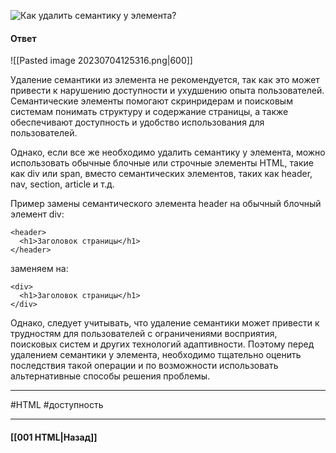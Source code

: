 ![Как удалить семантику у элемента?](https://youtu.be/hL5yFo9Pms4?t=725)


#### Ответ

![[Pasted image 20230704125316.png|600]]

Удаление семантики из элемента не рекомендуется, так как это может привести к нарушению доступности и ухудшению опыта пользователей. Семантические элементы помогают скринридерам и поисковым системам понимать структуру и содержание страницы, а также обеспечивают доступность и удобство использования для пользователей.

Однако, если все же необходимо удалить семантику у элемента, можно использовать обычные блочные или строчные элементы HTML, такие как div или span, вместо семантических элементов, таких как header, nav, section, article и т.д.

Пример замены семантического элемента header на обычный блочный элемент div:

```
<header>
  <h1>Заголовок страницы</h1>
</header>
```

заменяем на:

```
<div>
  <h1>Заголовок страницы</h1>
</div>
```

Однако, следует учитывать, что удаление семантики может привести к трудностям для пользователей с ограничениями восприятия, поисковых систем и других технологий адаптивности. Поэтому перед удалением семантики у элемента, необходимо тщательно оценить последствия такой операции и по возможности использовать альтернативные способы решения проблемы.

___
#HTML #доступность 

___

#### [[001 HTML|Назад]]